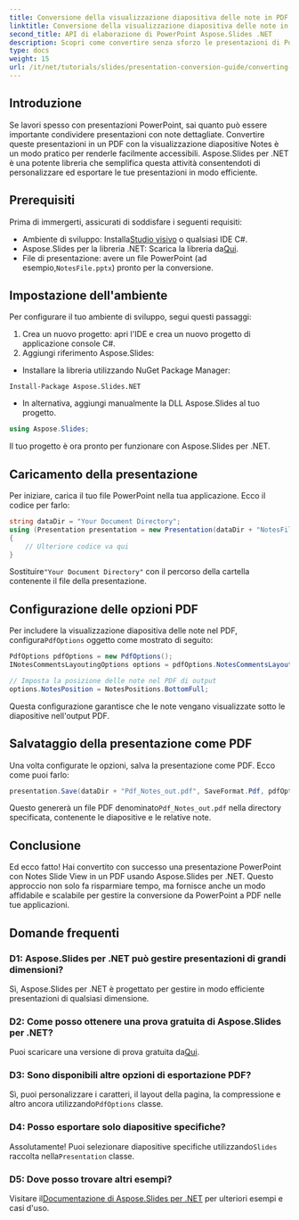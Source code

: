 ```yaml
---
title: Conversione della visualizzazione diapositiva delle note in PDF con Aspose.Slides per .NET
linktitle: Conversione della visualizzazione diapositiva delle note in PDF con Aspose.Slides per .NET
second_title: API di elaborazione di PowerPoint Aspose.Slides .NET
description: Scopri come convertire senza sforzo le presentazioni di PowerPoint con Notes Slide View in formato PDF usando Aspose.Slides per .NET. Questa guida include istruzioni dettagliate.
type: docs
weight: 15
url: /it/net/tutorials/slides/presentation-conversion-guide/converting-notes-slide-view-to-pdf/
---
```

## Introduzione

Se lavori spesso con presentazioni PowerPoint, sai quanto può essere importante condividere presentazioni con note dettagliate. Convertire queste presentazioni in un PDF con la visualizzazione diapositive Notes è un modo pratico per renderle facilmente accessibili. Aspose.Slides per .NET è una potente libreria che semplifica questa attività consentendoti di personalizzare ed esportare le tue presentazioni in modo efficiente.

## Prerequisiti

Prima di immergerti, assicurati di soddisfare i seguenti requisiti:

-  Ambiente di sviluppo: Installa[Studio visivo](https://visualstudio.microsoft.com/) o qualsiasi IDE C#.
- Aspose.Slides per la libreria .NET: Scarica la libreria da[Qui](https://releases.aspose.com/slides/net/).
-  File di presentazione: avere un file PowerPoint (ad esempio,`NotesFile.pptx`) pronto per la conversione.

## Impostazione dell'ambiente

Per configurare il tuo ambiente di sviluppo, segui questi passaggi:

1. Crea un nuovo progetto: apri l'IDE e crea un nuovo progetto di applicazione console C#.
2. Aggiungi riferimento Aspose.Slides: 
- Installare la libreria utilizzando NuGet Package Manager:
 ```
 Install-Package Aspose.Slides.NET
 ```
- In alternativa, aggiungi manualmente la DLL Aspose.Slides al tuo progetto.

```csharp
using Aspose.Slides;
```
Il tuo progetto è ora pronto per funzionare con Aspose.Slides per .NET.

## Caricamento della presentazione

Per iniziare, carica il tuo file PowerPoint nella tua applicazione. Ecco il codice per farlo:

```csharp
string dataDir = "Your Document Directory";
using (Presentation presentation = new Presentation(dataDir + "NotesFile.pptx"))
{
	// Ulteriore codice va qui
}

```

 Sostituire`"Your Document Directory"` con il percorso della cartella contenente il file della presentazione.

## Configurazione delle opzioni PDF

 Per includere la visualizzazione diapositiva delle note nel PDF, configura`PdfOptions` oggetto come mostrato di seguito:

```csharp
PdfOptions pdfOptions = new PdfOptions();
INotesCommentsLayoutingOptions options = pdfOptions.NotesCommentsLayouting;

// Imposta la posizione delle note nel PDF di output
options.NotesPosition = NotesPositions.BottomFull;
```

Questa configurazione garantisce che le note vengano visualizzate sotto le diapositive nell'output PDF.

## Salvataggio della presentazione come PDF

Una volta configurate le opzioni, salva la presentazione come PDF. Ecco come puoi farlo:

```csharp
presentation.Save(dataDir + "Pdf_Notes_out.pdf", SaveFormat.Pdf, pdfOptions);
```

 Questo genererà un file PDF denominato`Pdf_Notes_out.pdf` nella directory specificata, contenente le diapositive e le relative note.

## Conclusione

Ed ecco fatto! Hai convertito con successo una presentazione PowerPoint con Notes Slide View in un PDF usando Aspose.Slides per .NET. Questo approccio non solo fa risparmiare tempo, ma fornisce anche un modo affidabile e scalabile per gestire la conversione da PowerPoint a PDF nelle tue applicazioni.

## Domande frequenti

### D1: Aspose.Slides per .NET può gestire presentazioni di grandi dimensioni?
Sì, Aspose.Slides per .NET è progettato per gestire in modo efficiente presentazioni di qualsiasi dimensione.

### D2: Come posso ottenere una prova gratuita di Aspose.Slides per .NET?
 Puoi scaricare una versione di prova gratuita da[Qui](https://releases.aspose.com/).

### D3: Sono disponibili altre opzioni di esportazione PDF?
Sì, puoi personalizzare i caratteri, il layout della pagina, la compressione e altro ancora utilizzando`PdfOptions` classe.

### D4: Posso esportare solo diapositive specifiche?
 Assolutamente! Puoi selezionare diapositive specifiche utilizzando`Slides` raccolta nella`Presentation` classe.

### D5: Dove posso trovare altri esempi?
 Visitare il[Documentazione di Aspose.Slides per .NET](https://reference.aspose.com/slides/net/) per ulteriori esempi e casi d'uso.